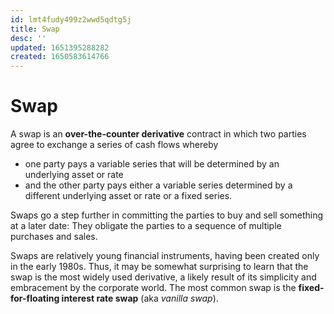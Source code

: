 ```yaml
---
id: lmt4fudy499z2wwd5qdtg5j
title: Swap
desc: ''
updated: 1651395288282
created: 1650583614766
---
```

# Swap

A swap is an **over-the-counter derivative** contract in which two parties agree to exchange a series of cash flows whereby 
- one party pays a variable series that will be determined by an underlying asset or rate 
- and the other party pays either a variable series determined by a different underlying asset or rate or a fixed series.

Swaps go a step further in committing the parties to buy and sell something at a later date: They obligate the parties to a sequence of multiple purchases and sales.

Swaps are relatively young financial instruments, having been created only in the early 1980s. Thus, it may be somewhat surprising to learn that the swap is the most widely used derivative, a likely result of its simplicity and embracement by the corporate world. The most common swap is the **fixed-for-floating interest rate swap** (aka *vanilla swap*).